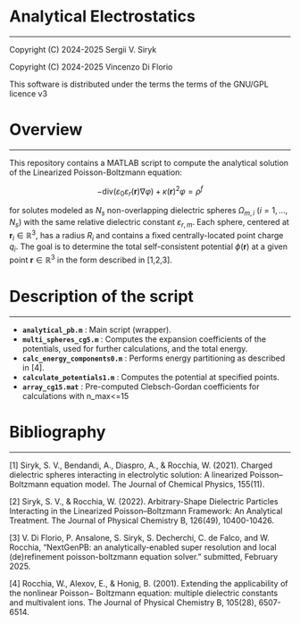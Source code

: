 # Analytical Electrostatics
---------------------------
Copyright (C) 2024-2025 Sergii V. Siryk

Copyright (C) 2024-2025 Vincenzo Di Florio

This software is distributed under the terms
the terms of the GNU/GPL licence v3

# Overview
----------

This repository contains a MATLAB script to compute the analytical solution of the Linearized Poisson-Boltzmann equation:

$$
-\mathrm{div} \left( \varepsilon_0 \varepsilon_r(\mathbf r) \nabla \varphi \right) + \kappa(\mathbf r)^2 \varphi = \rho^f
$$

for solutes modeled as $N_s$ non-overlapping dielectric spheres $\Omega_{m,i}$ ($i=1,\ldots,N_s$) with the same relative dielectric constant $\varepsilon_{r,m}$. Each sphere, centered at $\mathbf r_i\in\mathbb R^3$, has a radius $R_i$ and contains a fixed centrally-located point charge $q_i$.  The goal is to determine the total self-consistent potential  $\phi(\mathbf r)$  at a given point $\mathbf r\in\mathbb R^3$ in the form described in [1,2,3].

# Description of the script
---------------------------

- **`analytical_pb.m`** :   Main script (wrapper).
- **`multi_spheres_cg5.m`** :   Computes the expansion coefficients of the potentials, used for further calculations, and the total energy.
- **`calc_energy_components0.m`** :   Performs energy partitioning as described in [4].
- **`calculate_potentials1.m`** :   Computes the potential at specified points.
- **`array_cg15.mat`** :   Pre-computed Clebsch-Gordan coefficients for calculations with n_max<=15

# Bibliography
--------------

[1] Siryk, S. V., Bendandi, A., Diaspro, A., & Rocchia, W. (2021). Charged dielectric spheres interacting in electrolytic solution: A linearized Poisson–Boltzmann equation model. The Journal of Chemical Physics, 155(11).

[2] Siryk, S. V., & Rocchia, W. (2022). Arbitrary-Shape Dielectric Particles Interacting in the Linearized Poisson–Boltzmann Framework: An Analytical Treatment. The Journal of Physical Chemistry B, 126(49), 10400-10426.

[3] V. Di Florio, P. Ansalone, S. Siryk, S. Decherchi, C. de Falco, and W. Rocchia, “NextGenPB: an analytically-enabled super resolution and local (de)refinement poisson-boltzmann equation solver.” submitted, February 2025.

[4] Rocchia, W., Alexov, E., & Honig, B. (2001). Extending the applicability of the nonlinear Poisson− Boltzmann equation: multiple dielectric constants and multivalent ions. The Journal of Physical Chemistry B, 105(28), 6507-6514.
